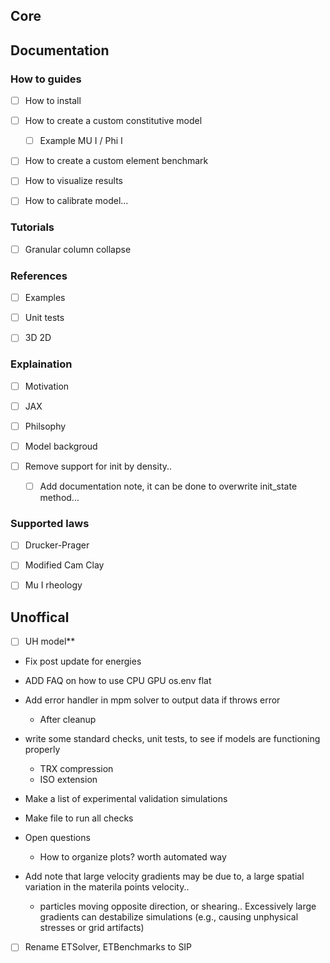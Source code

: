 
## Core



## Documentation


### How to guides

- [ ] How to install

- [ ] How to create a custom constitutive model

    -[ ] Example MU I / Phi I

- [ ] How to create a custom element benchmark

- [ ] How to visualize results

- [ ] How to calibrate model...

### Tutorials
- [ ] Granular column collapse

### References

- [ ] Examples
- [ ] Unit tests
- [ ] 3D 2D


### Explaination
- [ ] Motivation
- [ ] JAX
- [ ] Philsophy
- [ ] Model backgroud

- [ ] Remove support for init by density..
    - [ ] Add documentation note, it can be done to overwrite init_state method...

### Supported laws
- [ ] Drucker-Prager
- [ ] Modified Cam Clay
- [ ] Mu I rheology


## Unoffical
- [ ] UH model**

- Fix post update for energies
- ADD FAQ on how to use CPU GPU os.env flat



- Add error handler in mpm solver to output data if throws error
    - After cleanup
- write some standard checks, unit tests, to see if models are functioning properly
    - TRX compression
    - ISO extension
- Make a list of experimental validation simulations
- Make file to run all checks

- Open questions
    - How to organize plots? worth automated way


- Add note that large velocity gradients may be due to, a large spatial variation in the materila points velocity..
    - particles moving opposite direction, or shearing..
    Excessively large gradients can destabilize simulations (e.g., causing unphysical stresses or grid artifacts)




- [ ] Rename ETSolver, ETBenchmarks to SIP
